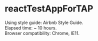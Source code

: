 # reactTestAppForTAP
Using style guide: Airbnb Style Guide.<br/>
Elapsed time: ~ 10 hours.<br/>
Browser compatibility: Chrome, IE11.<br/>
